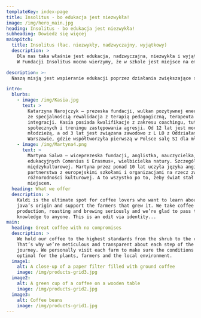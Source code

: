 ```yaml
---
templateKey: index-page
title: Insolitus - bo edukacja jest niezwykła!
image: /img/hero_main.jpg
heading: Insolitus - bo edukacja jest niezwykła!
subheading: Dowiedz się więcej
mainpitch:
  title: Insolitus (łac. niezwykły, nadzwyczajny, wyjątkowy)
  description: >
    Dla nas taka właśnie jest edukacja, nadzwyczajna, niezwykła i wyjątkowa. Jest arcyważna! I dokładnie dlatego powstała nasza fundacja.  
    W Fundacji Insolitus mocno wierzymy, że w szkole jest miejsce na empatyczne relacje. Marzymy o szkole, w której każdy czuje się rozumiany, akceptowany, ważny i bezpieczny. Szerzymy ideę szkoły wspierającej i pomagającej zrozumieć otaczającą nas rzeczywistość. 

description: >-
  Naszą misją jest wspieranie edukacji poprzez działania zwiększające samoświadomość, wiedzę i umiejętności współczesnego człowieka. Dlatego z radością wykorzystujemy nasze supermoce i tworzymy przestrzeń do realizacji niezwykłych pomysłów.  Wsłuchujemy się w głosy uczniów, nauczycieli, dyrekcji szkół, rodziców, opiekunów, psychologów, pedagogów i ekspertów edukacyjnych. Dlatego do współpracy, rozmów i projektów zapraszamy wszystkich, dla których edukacja jest kluczem do zbudowania lepszego świata. 

intro:
  blurbs:
    - image: /img/Kasia.jpg
      text: >
        Katarzyna Narojczyk – prezeska fundacji, wulkan pozytywnej energii, magister pedagogiki specjalnej
        ze specjalnością rewalidacja z terapią pedagogiczną, terapeuta integracji sensorycznej i bilateralnej
        integracji. Kasia posiada kwalifikacje z zakresu coachingu, tutoringu, NVC, treningu umiejętności
        społecznych i treningu zastępowania agresji. Od 12 lat jest mocno zaangażowana pracę z dziećmi i
        młodzieżą, a od 3 lat jest związana zawodowo z L LO z Oddziałami Integracyjnymi im. Ruy Barbosy w
        Warszawie, gdzie współtworzyła pierwszą w Polsce salę SI dla młodzieży szkół ponadpodstawowych..
    - image: /img/Martyna4.png
      text: >
        Martyna Salwa – wiceprezeska fundacji, anglistka, nauczycielka, koordynatorka projektów
        edukacyjnych Comenius i Erasmus+, wielbicielka natury. Szczególnie bliska jest jej koncepcja edukacji
        międzykulturowej. Martyna przez ponad 10 lat uczyła języka angielskiego, jednocześnie tworząc
        partnerstwa z europejskimi szkołami i organizacjami na rzecz zwiększania świadomości i zrozumienia
        różnorodności kulturowej. A to wszystko po to, żeby świat stał się bardziej życzliwym i przyjaznym
        miejscem.
  heading: What we offer
  description: >
    Kaldi is the ultimate spot for coffee lovers who want to learn about their
    java’s origin and support the farmers that grew it. We take coffee
    production, roasting and brewing seriously and we’re glad to pass that
    knowledge to anyone. This is an edit via identity...
main:
  heading: Great coffee with no compromises
  description: >
    We hold our coffee to the highest standards from the shrub to the cup.
    That’s why we’re meticulous and transparent about each step of the coffee’s
    journey. We personally visit each farm to make sure the conditions are
    optimal for the plants, farmers and the local environment.
  image1:
    alt: A close-up of a paper filter filled with ground coffee
    image: /img/products-grid3.jpg
  image2:
    alt: A green cup of a coffee on a wooden table
    image: /img/products-grid2.jpg
  image3:
    alt: Coffee beans
    image: /img/products-grid1.jpg
---
```


